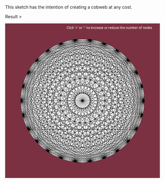This sketch has the intention of creating a cobweb at any cost.

Result >

![web](circleNetwork_26.png)
